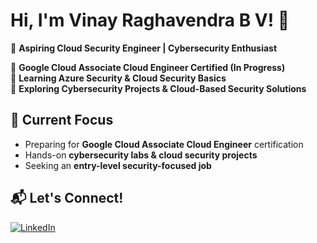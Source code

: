 # Hi, I'm Vinay Raghavendra B V! 👋  

🚀 **Aspiring Cloud Security Engineer | Cybersecurity Enthusiast**  

🔹 **Google Cloud Associate Cloud Engineer Certified (In Progress)**  
🔹 **Learning Azure Security & Cloud Security Basics**  
🔹 **Exploring Cybersecurity Projects & Cloud-Based Security Solutions**  

## 📌 Current Focus  
- Preparing for **Google Cloud Associate Cloud Engineer** certification  
- Hands-on **cybersecurity labs & cloud security projects**  
- Seeking an **entry-level security-focused job**  

## 📬 Let's Connect!  
[![LinkedIn](https://img.shields.io/badge/LinkedIn-0A66C2?style=for-the-badge&logo=linkedin&logoColor=white)](https://www.linkedin.com/in/vinay-raghavendra-a7a0b7329)  
